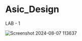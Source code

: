 # Asic_Design 
LAB - 1

![Screenshot 2024-08-07 113637](https://github.com/user-attachments/assets/89f102e1-9d20-45a5-abdd-591007d3050d)
